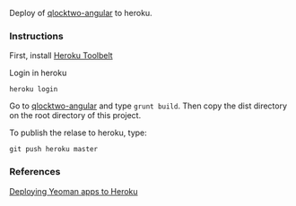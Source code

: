 Deploy of [qlocktwo-angular](https://github.com/zouzias/qlocktwo-angular.git) to heroku.

### Instructions

First, install [Heroku Toolbelt](https://toolbelt.heroku.com)

Login in heroku
```
heroku login
```

Go to [qlocktwo-angular](https://github.com/zouzias/qlocktwo-angular.git) and type `grunt build`. Then copy the dist directory on the root directory of this project.

To publish the relase to heroku, type:

```
git push heroku master
```

### References

[Deploying Yeoman apps to Heroku](https://gist.github.com/zouzias/da124031c5d68d49f0d8)
